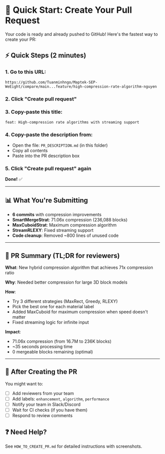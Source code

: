 # 🚀 Quick Start: Create Your Pull Request

Your code is ready and already pushed to GitHub! Here's the fastest way to create your PR:

## ⚡ Quick Steps (2 minutes)

### 1. Go to this URL:
```
https://github.com/Tuanminhngo/Maptek-SEP-WeEight/compare/main...feature/high-compression-rate-algorithm-nguyen
```

### 2. Click "Create pull request"

### 3. Copy-paste this title:
```
feat: High-compression rate algorithms with streaming support
```

### 4. Copy-paste the description from:
- Open the file: `PR_DESCRIPTION.md` (in this folder)
- Copy all contents
- Paste into the PR description box

### 5. Click "Create pull request" again

**Done!** ✅

---

## 📊 What You're Submitting

- **6 commits** with compression improvements
- **SmartMergeStrat**: 71.06x compression (236,088 blocks)
- **MaxCuboidStrat**: Maximum compression algorithm
- **StreamRLEXY**: Fixed streaming support
- **Code cleanup**: Removed ~800 lines of unused code

---

## 📝 PR Summary (TL;DR for reviewers)

**What**: New hybrid compression algorithm that achieves 71x compression ratio

**Why**: Needed better compression for large 3D block models

**How**:
- Try 3 different strategies (MaxRect, Greedy, RLEXY)
- Pick the best one for each material label
- Added MaxCuboid for maximum compression when speed doesn't matter
- Fixed streaming logic for infinite input

**Impact**:
- 71.06x compression (from 16.7M to 236K blocks)
- ~35 seconds processing time
- 0 mergeable blocks remaining (optimal)

---

## 🎯 After Creating the PR

You might want to:
- [ ] Add reviewers from your team
- [ ] Add labels: `enhancement`, `algorithm`, `performance`
- [ ] Notify your team in Slack/Discord
- [ ] Wait for CI checks (if you have them)
- [ ] Respond to review comments

## ❓ Need Help?

See `HOW_TO_CREATE_PR.md` for detailed instructions with screenshots.
